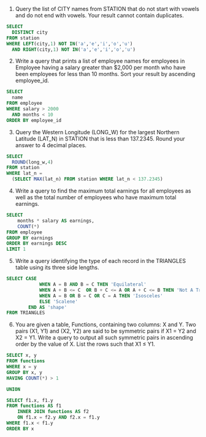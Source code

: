
1. Query the list of CITY names from STATION that do not start with vowels and do not end with vowels. Your result cannot contain duplicates.

```sql
SELECT
  DISTINCT city 
FROM station
WHERE LEFT(city,1) NOT IN('a','e','i','o','u')
  AND RIGHT(city,1) NOT IN('a','e','i','o','u')
```

2. Write a query that prints a list of employee names for employees in Employee having a salary greater than $2,000 per month who have been employees for less than 10 months. Sort your result by ascending employee_id.

```sql
SELECT
  name
FROM employee
WHERE salary > 2000
  AND months < 10
ORDER BY employee_id
```


3. Query the Western Longitude (LONG_W) for the largest Northern Latitude (LAT_N) in STATION that is less than 137.2345. Round your answer to 4 decimal places.
   
```sql
SELECT 
  ROUND(long_w,4)
FROM station
WHERE lat_n =
  (SELECT MAX(lat_n) FROM station WHERE lat_n < 137.2345)
```

4. Write a query to find the maximum total earnings for all employees as well as the total number of employees who have maximum total earnings.

```sql
SELECT 
    months * salary AS earnings,
    COUNT(*)
FROM employee
GROUP BY earnings
ORDER BY earnings DESC
LIMIT 1
```

5. Write a query identifying the type of each record in the TRIANGLES table using its three side lengths.
```sql
SELECT CASE
            WHEN A = B AND B = C THEN 'Equilateral'
            WHEN A + B <= C  OR B + C <= A OR A + C <= B THEN 'Not A Triangle'
            WHEN A = B OR B = C OR C = A THEN 'Isosceles'
            ELSE 'Scalene'
        END AS 'shape'
FROM TRIANGLES
```

6. You are given a table, Functions, containing two columns: X and Y. Two pairs (X1, Y1) and (X2, Y2) are said to be symmetric pairs if X1 = Y2 and X2 = Y1. Write a query to output all such symmetric pairs in ascending order by the value of X. List the rows such that X1 ≤ Y1.
```sql
SELECT x, y
FROM functions
WHERE x = y 
GROUP BY x, y 
HAVING COUNT(*) > 1

UNION

SELECT f1.x, f1.y 
FROM functions AS f1
    INNER JOIN functions AS f2
    ON f1.x = f2.y AND f2.x = f1.y
WHERE f1.x < f1.y
ORDER BY x
```

